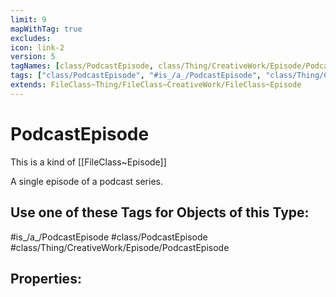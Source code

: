 ```yaml
---
limit: 9
mapWithTag: true
excludes:
icon: link-2
version: 5
tagNames: [class/PodcastEpisode, class/Thing/CreativeWork/Episode/PodcastEpisode, is_a_/PodcastEpisode, schema-org/PodcastEpisode]
tags: ["class/PodcastEpisode", "#is_/a_/PodcastEpisode", "class/Thing/CreativeWork/Episode/PodcastEpisode"]
extends: FileClass~Thing/FileClass~CreativeWork/FileClass~Episode
---
```


# PodcastEpisode
This is a kind of [[FileClass~Episode]]

A single episode of a podcast series.


## Use one of these Tags for Objects of this Type:

#is_/a_/PodcastEpisode
#class/PodcastEpisode
#class/Thing/CreativeWork/Episode/PodcastEpisode

## Properties:


